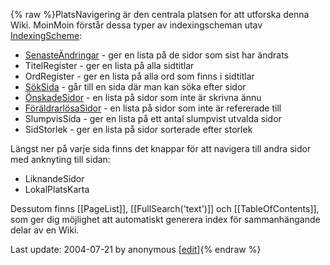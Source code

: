 {% raw %}PlatsNavigering är den centrala platsen for att utforska denna Wiki.
MoinMoin förstår dessa typer av indexingscheman utav
[IndexingScheme](http://www.usemod.com/cgi-bin/mb.pl?IndexingScheme "MeatBall"):

- [SenasteÄndringar](/Senaste%C3%84ndringar) - ger en lista på de
sidor som sist har ändrats
- TitelRegister - ger en lista på alla sidtitlar
- OrdRegister - ger en lista på alla ord som finns i
sidtitlar
- [SökSida](/S%C3%B6kSida) - går till en sida där man kan söka efter
sidor
- [ÖnskadeSidor](/%C3%96nskadeSidor) - en lista på sidor som inte är
skrivna ännu
- [FöräldrarlösaSidor](/F%C3%B6r%C3%A4ldrarl%C3%B6saSidor) - en lista
på sidor som inte är refererade till
- SlumpvisSida - ger en lista på ett antal slumpvist
utvalda sidor
- SidStorlek - ger en lista på sidor sorterade efter
storlek

Längst ner på varje sida finns det knappar för att navigera till andra
sidor med anknyting till sidan:

- LiknandeSidor
- LokalPlatsKarta

Dessutom finns \[\[PageList\]\], \[\[FullSearch('text')\]\] och
\[\[TableOfContents\]\], som ger dig möjlighet att automatiskt generera
index för sammanhängande delar av en Wiki.

Last update: 2004-07-21 by anonymous [[edit](https://github.com/delph-in/docs/wiki/PlatsNavigering/_edit)]{% endraw %}